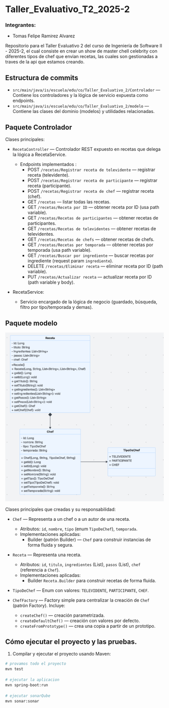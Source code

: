 # Taller_Evaluativo_T2_2025-2

### Integrantes:
 - Tomas Felipe Ramirez Alvarez

Repositorio para el Taller Evaluativo 2 del curso de Ingeniería de Software II - 2025-2, el cual 
consiste en crear un show de master chell celebrity con diferentes tipos de chef que envian recetas, las cuales son 
gestionadas a traves de la api que estamos creando.

## Estructura de commits

- `src/main/java/is/escuela/edu/co/Taller_Evaluativo_2/Controlador` — Contiene los controladores y la lógica de servicio expuesta como endpoints.
- `src/main/java/is/escuela/edu/co/Taller_Evaluativo_2/modelo` — Contiene las clases del dominio (modelos) y utilidades relacionadas.

## Paquete Controlador

Clases principales:

- `RecetaController` — Controlador REST expuesto en recetas que delega la lógica a RecetaService.
  - Endpoints implementados :
    - POST `/recetas/Registrar receta de televidente` — registrar receta (televidente).
    - POST `/recetas/Registrar receta de participante` — registrar receta (participante).
    - POST `/recetas/Registrar receta de chef` — registrar receta (chef).
    - GET `/recetas` — listar todas las recetas.
    - GET `/recetas/Receta por ID` — obtener receta por ID (usa path variable).
    - GET `/recetas/Recetas de participantes` — obtener recetas de participantes.
    - GET `/recetas/Recetas de televidentes` — obtener recetas de televidentes.
    - GET `/recetas/Recetas de chefs` — obtener recetas de chefs.
    - GET `/recetas/Recetas por temporada` — obtener recetas por temporada (usa path variable).
    - GET `/recetas/Buscar por ingrediente` — buscar recetas por ingrediente (request param `ingrediente`).
    - DELETE `/recetas/Eliminar receta` — eliminar receta por ID (path variable).
    - PUT `/recetas/Actualizar receta` — actualizar receta por ID (path variable y body).

- RecetaService: 
  -  Servicio encargado de la lógica de negocio (guardado, búsqueda, filtro por tipo/temporada y demas).

## Paquete modelo

![img.png](img.png)

Clases principales que creadas y su responsabilidad:

- `Chef` — Representa a un chef o a un autor de una receta.
  - Atributos: `id`, `nombre`, `tipo` (enum `TipoDeChef`), `temporada`.
  - Implementaciones aplicadas:
    - Builder (patrón Builder) — `Chef` para construir instancias de forma fluida y segura.


- `Receta` — Representa una receta.
  - Atributos: `id`, `titulo`, `ingredientes` (List<String>), `pasos` (List<String>), `chef` (referencia a `Chef`).
  - Implementaciones aplicadas:
    - Builder `Receta.Builder` para construir recetas de forma fluida.

- `TipoDeChef` — Enum con valores: `TELEVIDENTE`, `PARTICIPANTE`, `CHEF`.


- `ChefFactory` — Factory simple para centralizar la creación de `Chef` (patrón Factory). Incluye:
  - `createChef()` — creación parametrizada.
  - `createDefaultChef()` — creación con valores por defecto.
  - `createFromPrototype()` — crea una copia a partir de un prototipo.


## Cómo ejecutar el proyecto y las pruebas.

1. Compilar y ejecutar el proyecto usando Maven:

```bash
# provamos todo el proyecto
mvn test

# ejecutar la aplicacion
mvn spring-boot:run

# ejecutar sonarQube
mvn sonar:sonar
```
